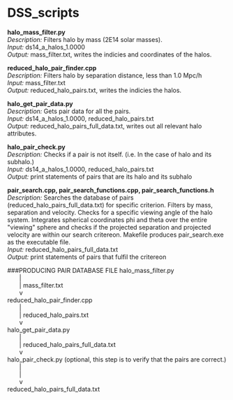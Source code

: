 # DSS_scripts

**halo_mass_filter.py** <br />
*Description:* Filters halo by mass (2E14 solar masses). <br />
*Input:* ds14_a_halos_1.0000 <br />
*Output:* mass_filter.txt, writes the indicies and coordinates of the halos. <br />

**reduced_halo_pair_finder.cpp**  <br />
*Description:* Filters halo by separation distance, less than 1.0 Mpc/h <br />
*Input:* mass_filter.txt <br />
*Output:* reduced_halo_pairs.txt, writes the indicies the halos. <br />

**halo_get_pair_data.py** <br />
*Description:* Gets pair data for all the pairs. <br />
*Input:* ds14_a_halos_1.0000, reduced_halo_pairs.txt <br />
*Output:* reduced_halo_pairs_full_data.txt, writes out all relevant halo attributes. <br />

**halo_pair_check.py** <br />
*Description:* Checks if a pair is not itself. (i.e. In the case of halo and its subhalo.) <br />
*Input:* ds14_a_halos_1.0000, reduced_halo_pairs.txt <br />
*Output:* print statements of pairs that are its halo and its subhalo <br />

**pair_search.cpp, pair_search_functions.cpp, pair_search_functions.h** <br />
*Description:* Searches the database of pairs (reduced_halo_pairs_full_data.txt) for specific criterion. Filters by mass, separation and velocity. Checks for a specific viewing angle of the halo system. Integrates spherical coordinates phi and theta over the entire "viewing" sphere and checks if the projected separation and projected velocity are within our search critereon. Makefile produces pair_search.exe as the executable file. <br />
*Input:* reduced_halo_pairs_full_data.txt <br />
*Output:* print statements of pairs that fulfil the critereon <br />

###PRODUCING PAIR DATABASE FILE
halo_mass_filter.py <br />
&nbsp;&nbsp;&nbsp;&nbsp;&nbsp;&nbsp;&nbsp;| <br />
&nbsp;&nbsp;&nbsp;&nbsp;&nbsp;&nbsp;&nbsp;| mass_filter.txt <br />
&nbsp;&nbsp;&nbsp;&nbsp;&nbsp;&nbsp;&nbsp;v <br />
reduced_halo_pair_finder.cpp <br />
&nbsp;&nbsp;&nbsp;&nbsp;&nbsp;&nbsp;&nbsp;| <br />
&nbsp;&nbsp;&nbsp;&nbsp;&nbsp;&nbsp;&nbsp;| reduced_halo_pairs.txt <br />
&nbsp;&nbsp;&nbsp;&nbsp;&nbsp;&nbsp;&nbsp;v <br />
halo_get_pair_data.py <br />
&nbsp;&nbsp;&nbsp;&nbsp;&nbsp;&nbsp;&nbsp;| <br />
&nbsp;&nbsp;&nbsp;&nbsp;&nbsp;&nbsp;&nbsp;| reduced_halo_pairs_full_data.txt <br />
&nbsp;&nbsp;&nbsp;&nbsp;&nbsp;&nbsp;&nbsp;v <br />
halo_pair_check.py (optional, this step is to verify that the pairs are correct.) <br />
&nbsp;&nbsp;&nbsp;&nbsp;&nbsp;&nbsp;&nbsp;| <br />
&nbsp;&nbsp;&nbsp;&nbsp;&nbsp;&nbsp;&nbsp;| <br />
&nbsp;&nbsp;&nbsp;&nbsp;&nbsp;&nbsp;&nbsp;v <br />
reduced_halo_pairs_full_data.txt <br />
